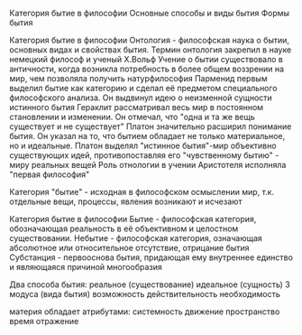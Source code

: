 Категория бытие в философии
Основные способы и виды бытия
Формы бытия

Категория бытие в философии
Онтология - философская наука о бытии, основных видах и свойствах бытия. Термин онтология закрепил в науке немецкий философ и ученый Х.Вольф
Учение о бытии существовало в античности, когда возникла потребность в более общем воззрении на мир, чем позволяла получить натурфилософия 
Парменид первым выделил бытие как категорию и сделал её предметом специального философского анализа. Он выдвинул идею о неизменной сущности истинного бытия
Гераклит рассматривал весь мир в постоянном становлении  и изменении. Он отмечал, что "одна и та же вещь существует и не существует"
Платон значительно расширил понимание бытия. Он указал на то, что бытием обладает не только материальное, но и идеальные. Платон выделял "истинное бытия"-мир объективно существующих идей, противопоставляя его "чувственному бытию" - миру реальных вещей
Роль отнологии в учении Аристотеля исполняла "первая философия"

Категория "бытие" - исходная в философском осмыслении мир, т.к. отдельные вещи, процессы, явления возникают и исчезают 

Категория бытие в философии
Бытие - философская категория, обозначающая реальность в её объективном и целостном существовании.
Небытие - философская категория, означающая абсолютное или относительное отсутствие, отрицание бытия
Субстанция - первооснова бытия, придающая ему внутреннее единство и являющаяся причиной многообразия 

Два способа бытия:
реальное (существование)
идеальное (сущность)
3 модуса (вида бытия)
возможность
действительность
необходимость


материя обладает атрибутами: 
системность
движение
пространство
время
отражение